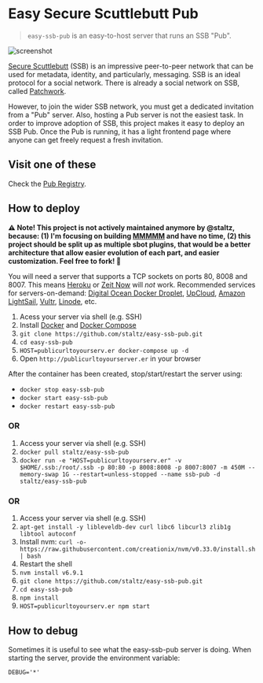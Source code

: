 # Easy Secure Scuttlebutt Pub

> `easy-ssb-pub` is an easy-to-host server that runs an SSB "Pub".

![screenshot](screenshot.png)

[Secure Scuttlebutt](https://scuttlebutt.nz) (SSB) is an impressive peer-to-peer network that can be used for metadata, identity, and particularly, messaging. SSB is an ideal protocol for a social network. There is already a social network on SSB, called [Patchwork](https://github.com/ssbc/patchwork).

However, to join the wider SSB network, you must get a dedicated invitation from a "Pub" server. Also, hosting a Pub server is not the easiest task. In order to improve adoption of SSB, this project makes it easy to deploy an SSB Pub. Once the Pub is running, it has a light frontend page where anyone can get freely request a fresh invitation.

## Visit one of these

Check the [Pub Registry](https://github.com/ssbc/scuttlebot/wiki/Pub-Servers).

## How to deploy

**⚠️ Note! This project is not actively maintained anymore by @staltz, because: (1) I'm focusing on building [MMMMM](https://github.com/staltz/mmmmm-mobile/) and have no time, (2) this project should be split up as multiple sbot plugins, that would be a better architecture that allow easier evolution of each part, and easier customization. Feel free to fork! 🍴**

You will need a server that supports a TCP sockets on ports 80, 8008 and 8007. This means [Heroku](https://heroku.com/) or [Zeit Now](https://zeit.co/now) will *not* work. Recommended services for servers-on-demand: [Digital Ocean Docker Droplet](https://www.digitalocean.com/products/one-click-apps/docker/), [UpCloud](https://upcloud.com/), [Amazon LightSail](https://amazonlightsail.com/), [Vultr](https://vultr.com/), [Linode](https://www.linode.com), etc.

1. Acess your server via shell (e.g. SSH)
2. Install [Docker](https://docs.docker.com/engine/installation/) and [Docker Compose](https://docs.docker.com/compose/install/)
3. `git clone https://github.com/staltz/easy-ssb-pub.git`
4. `cd easy-ssb-pub`
5. `HOST=publicurltoyourserv.er docker-compose up -d`
6. Open `http://publicurltoyourserver.er` in your browser

After the container has been created, stop/start/restart the server using:

* `docker stop easy-ssb-pub`
* `docker start easy-ssb-pub`
* `docker restart easy-ssb-pub`

### OR

1. Access your server via shell (e.g. SSH)
2. `docker pull staltz/easy-ssb-pub`
3. `docker run -e "HOST=publicurltoyourserv.er" -v $HOME/.ssb:/root/.ssb -p 80:80 -p 8008:8008 -p 8007:8007 -m 450M --memory-swap 1G --restart=unless-stopped --name ssb-pub -d staltz/easy-ssb-pub`

### OR

1. Access your server via shell (e.g. SSH)
2. `apt-get install -y libleveldb-dev curl libc6 libcurl3 zlib1g libtool autoconf`
3. Install nvm: `curl -o- https://raw.githubusercontent.com/creationix/nvm/v0.33.0/install.sh | bash`
4. Restart the shell
5. `nvm install v6.9.1`
6. `git clone https://github.com/staltz/easy-ssb-pub.git`
7. `cd easy-ssb-pub`
8. `npm install`
9. `HOST=publicurltoyourserv.er npm start`

## How to debug

Sometimes it is useful to see what the easy-ssb-pub server is doing. When starting the server, provide the environment variable:

```
DEBUG='*'
```
